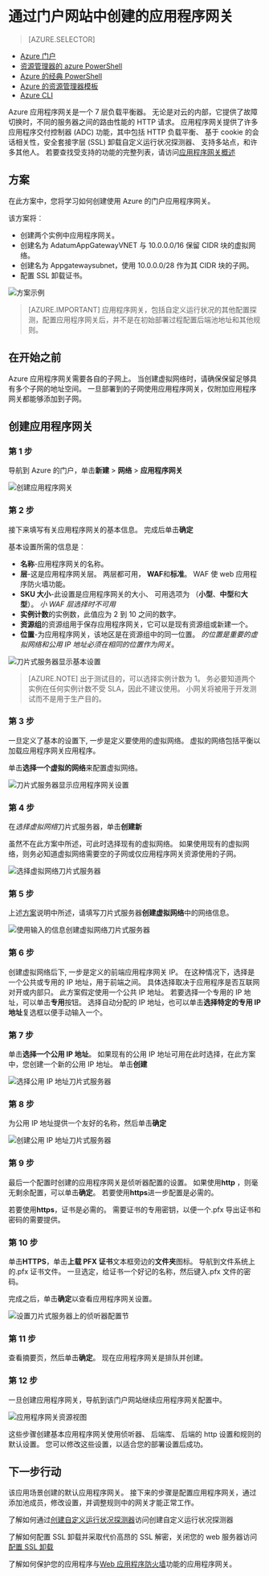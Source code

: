 <properties
   pageTitle="创建使用门户应用程序网关 |Microsoft Azure"
   description="了解如何创建应用程序网关，通过门户网站"
   services="application-gateway"
   documentationCenter="na"
   authors="georgewallace"
   manager="carmonm"
   editor=""
   tags="azure-resource-manager"
/>
<tags  
   ms.service="application-gateway"
   ms.devlang="na"
   ms.topic="article"
   ms.tgt_pltfrm="na"
   ms.workload="infrastructure-services"
   ms.date="10/25/2016"
   ms.author="gwallace" />

# <a name="create-an-application-gateway-by-using-the-portal"></a>通过门户网站中创建的应用程序网关

> [AZURE.SELECTOR]
- [Azure 门户](application-gateway-create-gateway-portal.md)
- [资源管理器的 azure PowerShell](application-gateway-create-gateway-arm.md)
- [Azure 的经典 PowerShell](application-gateway-create-gateway.md)
- [Azure 的资源管理器模板](application-gateway-create-gateway-arm-template.md)
- [Azure CLI](application-gateway-create-gateway-cli.md)

Azure 应用程序网关是一个 7 层负载平衡器。 无论是对云的内部，它提供了故障切换时，不同的服务器之间的路由性能的 HTTP 请求。 应用程序网关提供了许多应用程序交付控制器 (ADC) 功能，其中包括 HTTP 负载平衡、 基于 cookie 的会话相关性，安全套接字层 (SSL) 卸载自定义运行状况探测器、 支持多站点，和许多其他人。 若要查找受支持的功能的完整列表，请访问[应用程序网关概述](application-gateway-introduction.md)

## <a name="scenario"></a>方案

在此方案中，您将学习如何创建使用 Azure 的门户应用程序网关。

该方案将︰

- 创建两个实例中应用程序网关。
- 创建名为 AdatumAppGatewayVNET 与 10.0.0.0/16 保留 CIDR 块的虚拟网络。
- 创建名为 Appgatewaysubnet，使用 10.0.0.0/28 作为其 CIDR 块的子网。
- 配置 SSL 卸载证书。

![方案示例][scenario]

>[AZURE.IMPORTANT] 应用程序网关，包括自定义运行状况的其他配置探测，配置应用程序网关后，并不是在初始部署过程配置后端池地址和其他规则。

## <a name="before-you-begin"></a>在开始之前

Azure 应用程序网关需要各自的子网上。 当创建虚拟网络时，请确保保留足够具有多个子网的地址空间。 一旦部署到的子网使用应用程序网关，仅附加应用程序网关都能够添加到子网。

## <a name="create-the-application-gateway"></a>创建应用程序网关

### <a name="step-1"></a>第 1 步

导航到 Azure 的门户，单击**新建** > **网络** > **应用程序网关**

![创建应用程序网关][1]

### <a name="step-2"></a>第 2 步

接下来填写有关应用程序网关的基本信息。 完成后单击**确定**

基本设置所需的信息是︰

- **名称**-应用程序网关的名称。
- **层**-这是应用程序网关层。 两层都可用， **WAF**和**标准**。 WAF 使 web 应用程序防火墙功能。
- **SKU 大小**-此设置是应用程序网关的大小、 可用选项为 （**小型**、**中型**和**大型**）。 *小 WAF 层选择时不可用*
- **实例计数**的实例数，此值应为 2 到 10 之间的数字。
- **资源组**的资源组用于保存应用程序网关，它可以是现有资源组或新建一个。
- **位置**-为应用程序网关，该地区是在资源组中的同一位置。 *的位置是重要的虚拟网络和公用 IP 地址必须在相同的位置作为网关*。

![刀片式服务器显示基本设置][2]

>[AZURE.NOTE] 出于测试目的，可以选择实例计数为 1。 务必要知道两个实例在任何实例计数不受 SLA，因此不建议使用。 小网关将被用于开发测试而不是用于生产目的。

### <a name="step-3"></a>第 3 步

一旦定义了基本的设置下, 一步是定义要使用的虚拟网络。 虚拟的网络包括平衡以加载应用程序网关应用程序。

单击**选择一个虚拟的网络**来配置虚拟网络。

![刀片式服务器显示应用程序网关设置][3]

### <a name="step-4"></a>第 4 步

在*选择虚拟网络*刀片式服务器，单击**创建新**

虽然不在此方案中所述，可此时选择现有的虚拟网络。  如果使用现有的虚拟网络，则务必知道虚拟网络需要空的子网或仅应用程序网关资源使用的子网。

![选择虚拟网络刀片式服务器][4]

### <a name="step-5"></a>第 5 步

上述[方案](#scenario)说明中所述，请填写刀片式服务器**创建虚拟网络**中的网络信息。

![使用输入的信息创建虚拟网络刀片式服务器][5]

### <a name="step-6"></a>第 6 步

创建虚拟网络后下, 一步是定义的前端应用程序网关 IP。 在这种情况下，选择是一个公共或专用的 IP 地址，用于前端之间。 具体选择取决于应用程序是否互联网对开或内部只。 此方案假定使用一个公共 IP 地址。 若要选择一个专用的 IP 地址，可以单击**专用**按钮。 选择自动分配的 IP 地址，也可以单击**选择特定的专用 IP 地址**复选框以便手动输入一个。

### <a name="step-7"></a>第 7 步

单击**选择一个公用 IP 地址**。 如果现有的公用 IP 地址可用在此时选择，在此方案中，您创建一个新的公用 IP 地址。 单击**创建**

![选择公用 IP 地址刀片式服务器][6]

### <a name="step-8"></a>第 8 步

为公用 IP 地址提供一个友好的名称，然后单击**确定**

![创建公用 IP 地址刀片式服务器][7]

### <a name="step-9"></a>第 9 步

最后一个配置时创建的应用程序网关是侦听器配置的设置。  如果使用**http** ，则毫无剩余配置，可以单击**确定**。 若要使用**https**进一步配置是必需的。

若要使用**https**，证书是必需的。 需要证书的专用密钥，以便一个.pfx 导出证书和密码的需要提供。

### <a name="step-10"></a>第 10 步

单击**HTTPS**，单击**上载 PFX 证书**文本框旁边的**文件夹**图标。
导航到文件系统上的.pfx 证书文件。 一旦选定，给证书一个好记的名称，然后键入.pfx 文件的密码。

完成之后，单击**确定**以查看应用程序网关设置。

![设置刀片式服务器上的侦听器配置节][9]

### <a name="step-11"></a>第 11 步

查看摘要页，然后单击**确定**。  现在应用程序网关是排队并创建。

### <a name="step-12"></a>第 12 步

一旦创建应用程序网关，导航到该门户网站继续应用程序网关配置中。

![应用程序网关资源视图][10]

这些步骤创建基本应用程序网关使用侦听器、 后端库、 后端的 http 设置和规则的默认设置。 您可以修改这些设置，以适合您的部署设置后成功。

## <a name="next-steps"></a>下一步行动

该应用场景创建的默认应用程序网关。 接下来的步骤是配置应用程序网关，通过添加池成员，修改设置，并调整规则中的网关才能正常工作。

了解如何通过[创建自定义运行状况探测器](application-gateway-create-probe-portal.md)访问创建自定义运行状况探测器

了解如何配置 SSL 卸载并采取代价高昂的 SSL 解密，关闭您的 web 服务器访问[配置 SSL 卸载](application-gateway-ssl-portal.md)

了解如何保护您的应用程序与[Web 应用程序防火墙](application-gateway-webapplicationfirewall-overview.md)功能的应用程序网关。

<!--Image references-->
[1]: ./media/application-gateway-create-gateway-portal/figure1.png
[2]: ./media/application-gateway-create-gateway-portal/figure2.png
[3]: ./media/application-gateway-create-gateway-portal/figure3.png
[4]: ./media/application-gateway-create-gateway-portal/figure4.png
[5]: ./media/application-gateway-create-gateway-portal/figure5.png
[6]: ./media/application-gateway-create-gateway-portal/figure6.png
[7]: ./media/application-gateway-create-gateway-portal/figure7.png
[8]: ./media/application-gateway-create-gateway-portal/figure8.png
[9]: ./media/application-gateway-create-gateway-portal/figure9.png
[10]: ./media/application-gateway-create-gateway-portal/figure10.png
[scenario]: ./media/application-gateway-create-gateway-portal/scenario.png
